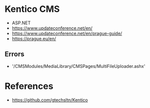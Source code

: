 # Kentico CMS
+ ASP.NET
+ https://www.updateconference.net/en/
+ https://www.updateconference.net/en/prague-guide/
+ https://prague.eu/en/

## Errors
+ '/CMSModules/MediaLibrary/CMSPages/MultiFileUploader.ashx'

# References
+ https://github.com/gtechsltn/Kentico
